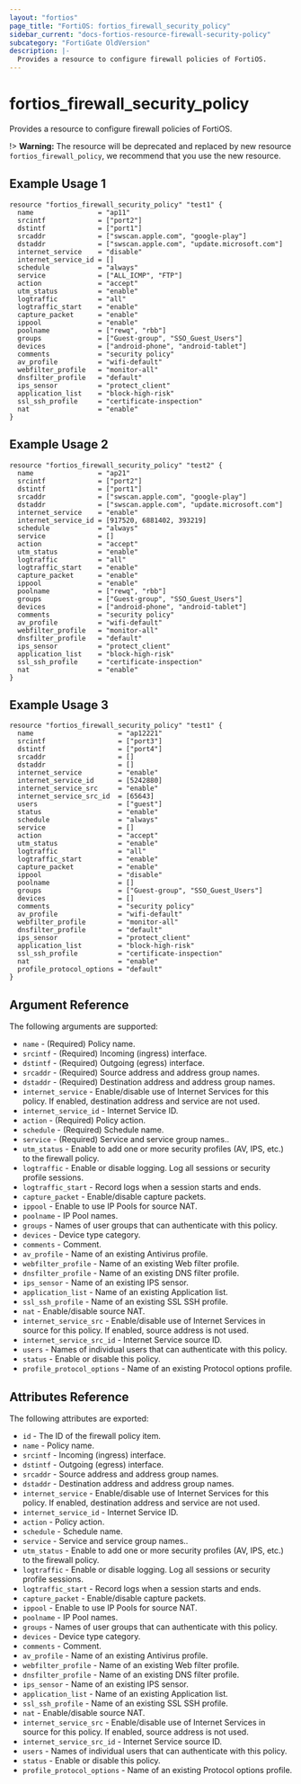 ```yaml
---
layout: "fortios"
page_title: "FortiOS: fortios_firewall_security_policy"
sidebar_current: "docs-fortios-resource-firewall-security-policy"
subcategory: "FortiGate OldVersion"
description: |-
  Provides a resource to configure firewall policies of FortiOS.
---
```


# fortios_firewall_security_policy
Provides a resource to configure firewall policies of FortiOS.

!> **Warning:** The resource will be deprecated and replaced by new resource `fortios_firewall_policy`, we recommend that you use the new resource.

## Example Usage 1
```hcl
resource "fortios_firewall_security_policy" "test1" {
  name                = "ap11"
  srcintf             = ["port2"]
  dstintf             = ["port1"]
  srcaddr             = ["swscan.apple.com", "google-play"]
  dstaddr             = ["swscan.apple.com", "update.microsoft.com"]
  internet_service    = "disable"
  internet_service_id = []
  schedule            = "always"
  service             = ["ALL_ICMP", "FTP"]
  action              = "accept"
  utm_status          = "enable"
  logtraffic          = "all"
  logtraffic_start    = "enable"
  capture_packet      = "enable"
  ippool              = "enable"
  poolname            = ["rewq", "rbb"]
  groups              = ["Guest-group", "SSO_Guest_Users"]
  devices             = ["android-phone", "android-tablet"]
  comments            = "security policy"
  av_profile          = "wifi-default"
  webfilter_profile   = "monitor-all"
  dnsfilter_profile   = "default"
  ips_sensor          = "protect_client"
  application_list    = "block-high-risk"
  ssl_ssh_profile     = "certificate-inspection"
  nat                 = "enable"
}
```

## Example Usage 2
```hcl
resource "fortios_firewall_security_policy" "test2" {
  name                = "ap21"
  srcintf             = ["port2"]
  dstintf             = ["port1"]
  srcaddr             = ["swscan.apple.com", "google-play"]
  dstaddr             = ["swscan.apple.com", "update.microsoft.com"]
  internet_service    = "enable"
  internet_service_id = [917520, 6881402, 393219]
  schedule            = "always"
  service             = []
  action              = "accept"
  utm_status          = "enable"
  logtraffic          = "all"
  logtraffic_start    = "enable"
  capture_packet      = "enable"
  ippool              = "enable"
  poolname            = ["rewq", "rbb"]
  groups              = ["Guest-group", "SSO_Guest_Users"]
  devices             = ["android-phone", "android-tablet"]
  comments            = "security policy"
  av_profile          = "wifi-default"
  webfilter_profile   = "monitor-all"
  dnsfilter_profile   = "default"
  ips_sensor          = "protect_client"
  application_list    = "block-high-risk"
  ssl_ssh_profile     = "certificate-inspection"
  nat                 = "enable"
}
```

## Example Usage 3
```hcl
resource "fortios_firewall_security_policy" "test1" {
  name                     = "ap12221"
  srcintf                  = ["port3"]
  dstintf                  = ["port4"]
  srcaddr                  = []
  dstaddr                  = []
  internet_service         = "enable"
  internet_service_id      = [5242880]
  internet_service_src     = "enable"
  internet_service_src_id  = [65643]
  users                    = ["guest"]
  status                   = "enable"
  schedule                 = "always"
  service                  = []
  action                   = "accept"
  utm_status               = "enable"
  logtraffic               = "all"
  logtraffic_start         = "enable"
  capture_packet           = "enable"
  ippool                   = "disable"
  poolname                 = []
  groups                   = ["Guest-group", "SSO_Guest_Users"]
  devices                  = []
  comments                 = "security policy"
  av_profile               = "wifi-default"
  webfilter_profile        = "monitor-all"
  dnsfilter_profile        = "default"
  ips_sensor               = "protect_client"
  application_list         = "block-high-risk"
  ssl_ssh_profile          = "certificate-inspection"
  nat                      = "enable"
  profile_protocol_options = "default"
}
```

## Argument Reference
The following arguments are supported:

* `name` - (Required) Policy name.
* `srcintf` - (Required) Incoming (ingress) interface.
* `dstintf` - (Required) Outgoing (egress) interface.
* `srcaddr` - (Required) Source address and address group names.
* `dstaddr` - (Required) Destination address and address group names.
* `internet_service` - Enable/disable use of Internet Services for this policy. If enabled, destination address and service are not used.
* `internet_service_id` - Internet Service ID.
* `action` - (Required) Policy action.
* `schedule` - (Required) Schedule name.
* `service` - (Required) Service and service group names..
* `utm_status` - Enable to add one or more security profiles (AV, IPS, etc.) to the firewall policy.
* `logtraffic` - Enable or disable logging. Log all sessions or security profile sessions.
* `logtraffic_start` - Record logs when a session starts and ends.
* `capture_packet` - Enable/disable capture packets.
* `ippool` - Enable to use IP Pools for source NAT.
* `poolname` - IP Pool names.
* `groups` - Names of user groups that can authenticate with this policy.
* `devices` - Device type category.
* `comments` - Comment.
* `av_profile` - Name of an existing Antivirus profile.
* `webfilter_profile` - Name of an existing Web filter profile.
* `dnsfilter_profile` - Name of an existing DNS filter profile.
* `ips_sensor` - Name of an existing IPS sensor.
* `application_list` - Name of an existing Application list.
* `ssl_ssh_profile` - Name of an existing SSL SSH profile.
* `nat` - Enable/disable source NAT.
* `internet_service_src` - Enable/disable use of Internet Services in source for this policy. If enabled, source address is not used.
* `internet_service_src_id` - Internet Service source ID.
* `users` - Names of individual users that can authenticate with this policy.
* `status` - Enable or disable this policy.
* `profile_protocol_options` - Name of an existing Protocol options profile.

## Attributes Reference
The following attributes are exported:

* `id` - The ID of the firewall policy item.
* `name` - Policy name.
* `srcintf` - Incoming (ingress) interface.
* `dstintf` - Outgoing (egress) interface.
* `srcaddr` - Source address and address group names.
* `dstaddr` - Destination address and address group names.
* `internet_service` - Enable/disable use of Internet Services for this policy. If enabled, destination address and service are not used.
* `internet_service_id` - Internet Service ID.
* `action` - Policy action.
* `schedule` - Schedule name.
* `service` - Service and service group names..
* `utm_status` - Enable to add one or more security profiles (AV, IPS, etc.) to the firewall policy.
* `logtraffic` - Enable or disable logging. Log all sessions or security profile sessions.
* `logtraffic_start` - Record logs when a session starts and ends.
* `capture_packet` - Enable/disable capture packets.
* `ippool` - Enable to use IP Pools for source NAT.
* `poolname` - IP Pool names.
* `groups` - Names of user groups that can authenticate with this policy.
* `devices` - Device type category.
* `comments` - Comment.
* `av_profile` - Name of an existing Antivirus profile.
* `webfilter_profile` - Name of an existing Web filter profile.
* `dnsfilter_profile` - Name of an existing DNS filter profile.
* `ips_sensor` - Name of an existing IPS sensor.
* `application_list` - Name of an existing Application list.
* `ssl_ssh_profile` - Name of an existing SSL SSH profile.
* `nat` - Enable/disable source NAT.
* `internet_service_src` - Enable/disable use of Internet Services in source for this policy. If enabled, source address is not used.
* `internet_service_src_id` - Internet Service source ID.
* `users` - Names of individual users that can authenticate with this policy.
* `status` - Enable or disable this policy.
* `profile_protocol_options` - Name of an existing Protocol options profile.


